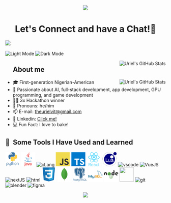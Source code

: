 <!--
**Uriel-V/uriel-v** is a ✨ _special_ ✨ repository because its `README.md` (this file) appears on your GitHub profile.

Here are some ideas to get you started:

- 🔭 I’m currently working on ...
- 🌱 I’m currently learning ...
- 👯 I’m looking to collaborate on ...
- 🤔 I’m looking for help with ...
- 💬 Ask me about ...
- 📫 How to reach me: ...
- 😄 Pronouns: ...
- ⚡ Fun fact: ...
-->
<p align="center">
  <img src="https://capsule-render.vercel.app/api?type=waving&color=gradient&text=Hello!&height=100&section=header"/>
</p>

<h1 align="center">
  Let's Connect and have a Chat!💬
</h1>


<!-- <div align="center"> -->
  <!-- <img src="https://github-profile-trophy.vercel.app/?username=uriel-v&rank=-?" alt="Trophies"/> -->
<!-- </div> -->


<!-- <hr>  -->

[//]: https://github-readme-stats.vercel.app/api?username=uriel-v&count_private=true&show_icons=true&theme=buefy&custom_title=🧶%20Uriel%20is%20vibrating

<picture>
  <source
    srcset="https://github-readme-stats-rongronggg9.vercel.app/api?username=uriel-v&include_all_commits=true&hide=stars,contribs&show=reviews&count_private=true&show_icons=true&theme=buefy&custom_title=🧶%20Uriel%20is%20vibrating" alt="Uriel's GitHub Stats"" 
    media="(prefers-color-scheme: dark)"
  />
  <source
    srcset="https://github-readme-stats.vercel.app/api?username=uriel-v&show_icons=true&hide=stars,issues,contribs&show=reviews,prs_merged_percentage&show_icons=true"
    media="(prefers-color-scheme: light), (prefers-color-scheme: no-preference)"
  />
  <img src="https://github-readme-stats.vercel.app/api?username=anuraghazra&show_icons=true" />
</picture>

![Light Mode](https://github-readme-stats.vercel.app/api?username=uriel-v&show_icons=true#gh-light-mode-only)
![Dark Mode](https://github-readme-stats-rongronggg9.vercel.app/api?username=uriel-v&include_all_commits=true&hide=stars,contribs&show=reviews&count_private=true&show_icons=true&theme=buefy&custom_title=🧶%20Uriel%20is%20vibrating#gh-dark-mode-only)

<img align="right" src="https://github-readme-stats-rongronggg9.vercel.app/api?username=uriel-v&include_all_commits=true&hide=stars,contribs&show=reviews&count_private=true&show_icons=true&theme=buefy&custom_title=🧶%20Uriel%20is%20vibrating" alt="Uriel's GitHub Stats">



<div id="toc"> <!-- both work, toc or user-content-toc -->
  <ul style="list-style: none;">
    <summary>
      <h2><b>About me</b></h2>
    </summary>
  </ul>
</div>

<div>
  <img align="right" src="https://github-readme-stats.vercel.app/api?username=uriel-v&show_icons=true&theme=radical&hide=stars,issues,contribs&show=reviews,prs_merged_percentage&show_icons=true" alt="Uriel's GitHub Stats"> 
</div>
  <ul>
    <li>🎓 First-generation Nigerian-American </li>
    <li>🚀 Passionate about AI, full-stack development, app development, GPU programming, and game development</li>
    <li>👨‍💻 3x Hackathon winner</li>
    <li>💭 Pronouns: he/him</li>
    <li>📫 E-mail: <a href="mailto:theurielvit@gmail.com">theurielvit@gmail.com</a></li>
    <li>💬 Linkedin: <a href="https://www.linkedin.com/in/uriel-vitojiegbe">Click me!</a> </li>
    <li>💻 Fun Fact: I love to bake!</li>
  </ul>

<!-- <hr>  -->

<h2> 🚀 &nbsp;Some Tools I Have Used and Learned</h2>
<p align="left">
<img src="https://raw.githubusercontent.com/devicons/devicon/master/icons/python/python-original-wordmark.svg" alt="python" width="45" height="45"/>
<img src="https://raw.githubusercontent.com/devicons/devicon/master/icons/java/java-original-wordmark.svg" alt="java" width="45" height="45"/>
<img src="https://cdn.jsdelivr.net/gh/devicons/devicon/icons/c/c-original.svg" alt="cLang" width="45" height="45"/>
<img src="https://raw.githubusercontent.com/devicons/devicon/master/icons/javascript/javascript-original.svg" alt="javascript" width="45" height="45" />
<img src="https://raw.githubusercontent.com/devicons/devicon/master/icons/typescript/typescript-original.svg" alt="typescript" width="45" height="45" />
<img src="https://raw.githubusercontent.com/devicons/devicon/master/icons/react/react-original-wordmark.svg" alt="react" width="45" height="45" />
<img src="https://raw.githubusercontent.com/devicons/devicon/master/icons/lua/lua-original.svg" alt="lua" width="45" height="45" />
<img src="https://cdn.jsdelivr.net/gh/devicons/devicon/icons/vscode/vscode-original.svg" alt="vscode" width="45" height="45"/>
<img src="https://cdn.jsdelivr.net/gh/devicons/devicon/icons/vuejs/vuejs-original-wordmark.svg" alt="VueJS" width="45" height="45"/>
<img src="https://cdn.jsdelivr.net/gh/devicons/devicon/icons/nextjs/nextjs-original.svg" alt="nextJS" width="45" height="45"/>
<img src="https://cdn.jsdelivr.net/gh/devicons/devicon/icons/html5/html5-original.svg" alt="html" width="45" height="45"/>
<img src="https://raw.githubusercontent.com/devicons/devicon/master/icons/css3/css3-original.svg" alt="css3" width="45" height="45" />
<img src="https://raw.githubusercontent.com/devicons/devicon/master/icons/mongodb/mongodb-original.svg" alt="mongodb" width="45" height="45" />
<img src="https://raw.githubusercontent.com/devicons/devicon/master/icons/postgresql/postgresql-plain-wordmark.svg" alt="PostgreSQL" width="45" height="45" />
<img src="https://raw.githubusercontent.com/devicons/devicon/master/icons/mysql/mysql-original-wordmark.svg" alt="mysql" width="45" height="45" />
<img src="https://raw.githubusercontent.com/devicons/devicon/master/icons/nodejs/nodejs-original-wordmark.svg" alt="nodejs" width="45" height="45" />
<img src="https://cdn.jsdelivr.net/gh/devicons/devicon/icons/amazonwebservices/amazonwebservices-plain-wordmark.svg" width="45" height="45"/>    
<img src="https://cdn.jsdelivr.net/gh/devicons/devicon/icons/git/git-original.svg" alt="git" width="45" height="45"/>
<img src="https://cdn.jsdelivr.net/gh/devicons/devicon/icons/blender/blender-original.svg" alt="blender" width="45" height="45"/>
<img src="https://cdn.jsdelivr.net/gh/devicons/devicon/icons/figma/figma-original.svg" alt="figma" width="45" height="45"/>   
</p>

<p align="center">
  <img src="https://capsule-render.vercel.app/api?type=waving&color=gradient&height=100&section=footer"/>
</p>
